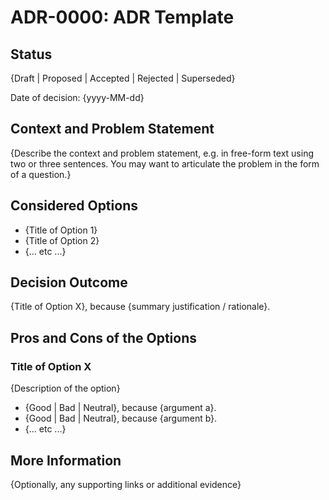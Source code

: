 # ADR-0000: ADR Template

## Status

{Draft | Proposed | Accepted | Rejected | Superseded}

Date of decision: {yyyy-MM-dd}

## Context and Problem Statement

{Describe the context and problem statement, e.g. in free-form text using two or three sentences. You may want to
articulate the problem in the form of a question.}

## Considered Options

* {Title of Option 1}
* {Title of Option 2}
* {... etc ...}

## Decision Outcome

{Title of Option X}, because {summary justification / rationale}.

## Pros and Cons of the Options

### Title of Option X

{Description of the option}

* {Good | Bad | Neutral}, because {argument a}.
* {Good | Bad | Neutral}, because {argument b}.
* {... etc ...}

## More Information

{Optionally, any supporting links or additional evidence}